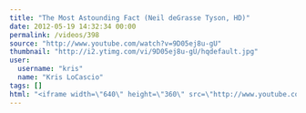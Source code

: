 ```yaml
---
title: "The Most Astounding Fact (Neil deGrasse Tyson, HD)"
date: 2012-05-19 14:32:34 00:00
permalink: /videos/398
source: "http://www.youtube.com/watch?v=9D05ej8u-gU"
thumbnail: "http://i2.ytimg.com/vi/9D05ej8u-gU/hqdefault.jpg"
user:
  username: "kris"
  name: "Kris LoCascio"
tags: []
html: "<iframe width=\"640\" height=\"360\" src=\"http://www.youtube.com/embed/9D05ej8u-gU?wmode=transparent&fs=1&feature=oembed\" frameborder=\"0\" allowfullscreen></iframe>"
---
```


